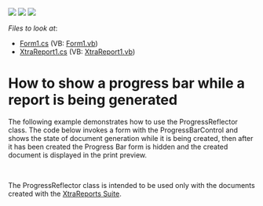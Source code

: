 <!-- default badges list -->
![](https://img.shields.io/endpoint?url=https://codecentral.devexpress.com/api/v1/VersionRange/128603282/12.2.4%2B)
[![](https://img.shields.io/badge/Open_in_DevExpress_Support_Center-FF7200?style=flat-square&logo=DevExpress&logoColor=white)](https://supportcenter.devexpress.com/ticket/details/E906)
[![](https://img.shields.io/badge/📖_How_to_use_DevExpress_Examples-e9f6fc?style=flat-square)](https://docs.devexpress.com/GeneralInformation/403183)
<!-- default badges end -->
<!-- default file list -->
*Files to look at*:

* [Form1.cs](./CS/Form1.cs) (VB: [Form1.vb](./VB/Form1.vb))
* [XtraReport1.cs](./CS/XtraReport1.cs) (VB: [XtraReport1.vb](./VB/XtraReport1.vb))
<!-- default file list end -->
# How to show a progress bar while a report is being generated


<p>The following example demonstrates how to use the ProgressReflector class. The code below invokes a form with the ProgressBarControl and shows the state of document generation while it is being created, then after it has been created the Progress Bar form is hidden and the created document is displayed in the print preview.</p>
<br>
<p>The ProgressReflector class is intended to be used only with the documents created with the <a href="https://documentation.devexpress.com/XtraReports/CustomDocument2162.aspx">XtraReports Suite</a>.</p>

<br/>


